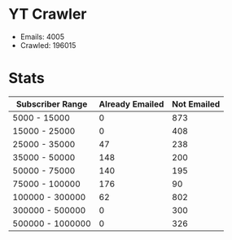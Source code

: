 # YT Crawler
- Emails: 4005
- Crawled: 196015

# Stats
| Subscriber Range  | Already Emailed | Not Emailed |
|-------|-------|-------|
| 5000 - 15000 | 0 | 873 |
| 15000 - 25000 | 0 | 408 |
| 25000 - 35000 | 47 | 238 |
| 35000 - 50000 | 148 | 200 |
| 50000 - 75000 | 140 | 195 |
| 75000 - 100000 | 176 | 90 |
| 100000 - 300000 | 62 | 802 |
| 300000 - 500000 | 0 | 300 |
| 500000 - 1000000 | 0 | 326 |
